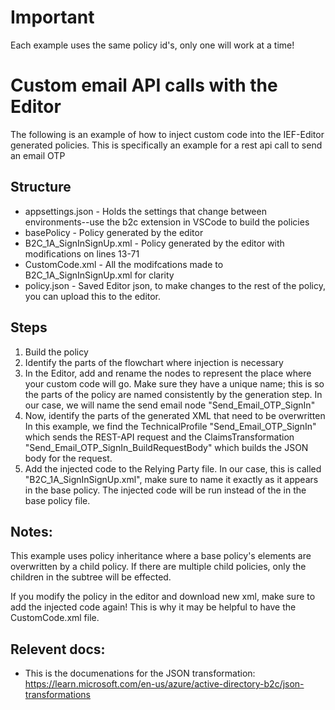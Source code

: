 # Important
Each example uses the same policy id's, only one will work at a time!


# Custom email API calls with the Editor
The following is an example of how to inject custom code into the IEF-Editor generated policies.
This is specifically an example for a rest api call to send an email OTP
## Structure 
- appsettings.json - Holds the settings that change between environments--use the b2c extension in VSCode to build the policies
- basePolicy - Policy generated by the editor
- B2C_1A_SignInSignUp.xml - Policy generated by the editor with modifications on lines 13-71
- CustomCode.xml - All the modifcations made to B2C_1A_SignInSignUp.xml for clarity
- policy.json - Saved Editor json, to make changes to the rest of the policy, you can upload this to the editor.

## Steps
1. Build the policy 
2. Identify the parts of the flowchart where injection is necessary
3. In the Editor, add and rename the nodes to represent the place where your custom code will go. Make sure they have a unique name; this is so the parts of the policy are named consistently by the generation step.
In our case, we will name the send email node "Send_Email_OTP_SignIn"
4. Now, identify the parts of the generated XML that need to be overwritten
In this example, we find the TechnicalProfile "Send_Email_OTP_SignIn" which sends the REST-API request and the ClaimsTransformation "Send_Email_OTP_SignIn_BuildRequestBody" which builds the JSON body for the request.
5. Add the injected code to the Relying Party file. In our case, this is called "B2C_1A_SignInSignUp.xml", make sure to name it exactly as it appears in the base policy.
The injected code will be run instead of the in the base policy file.

## Notes: 
This example uses policy inheritance where a base policy's elements are overwritten by a child policy. If there are multiple child policies, only the children in the subtree will be effected.

If you modify the policy in the editor and download new xml, make sure to add the injected code again! 
This is why it may be helpful to have the CustomCode.xml file.

## Relevent docs: 
- This is the documenations for the JSON transformation: https://learn.microsoft.com/en-us/azure/active-directory-b2c/json-transformations